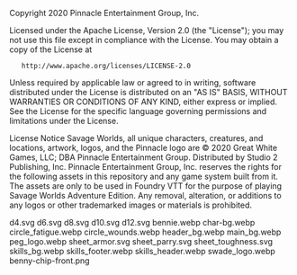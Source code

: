  Copyright 2020 Pinnacle Entertainment Group, Inc.

   Licensed under the Apache License, Version 2.0 (the "License");
   you may not use this file except in compliance with the License.
   You may obtain a copy of the License at

       http://www.apache.org/licenses/LICENSE-2.0

   Unless required by applicable law or agreed to in writing, software
   distributed under the License is distributed on an "AS IS" BASIS,
   WITHOUT WARRANTIES OR CONDITIONS OF ANY KIND, either express or implied.
   See the License for the specific language governing permissions and
   limitations under the License.
   
   License Notice
Savage Worlds, all unique characters, creatures, and locations, artwork, logos, and the Pinnacle logo are © 2020 Great White Games, LLC; DBA Pinnacle Entertainment Group. Distributed by Studio 2 Publishing, Inc.
Pinnacle Entertainment Group, Inc. reserves the rights for the following assets in this repository and any game system built from it. The assets are only to be used in Foundry VTT for the purpose of playing Savage Worlds Adventure Edition. Any removal, alteration, or additions to any logos or other trademarked images or materials is prohibited.

d4.svg
d6.svg
d8.svg
d10.svg
d12.svg
bennie.webp
char-bg.webp
circle_fatigue.webp
circle_wounds.webp
header_bg.webp
main_bg.webp
peg_logo.webp
sheet_armor.svg
sheet_parry.svg
sheet_toughness.svg
skills_bg.webp
skills_footer.webp
skills_header.webp
swade_logo.webp
benny-chip-front.png
